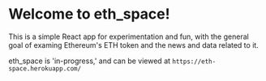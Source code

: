 # Welcome to eth_space!
This is a simple React app for experimentation and fun, with the general goal of examing Ethereum's ETH token and the news and data related to it.

eth_space is 'in-progress,' and can be viewed at `https://eth-space.herokuapp.com/`
